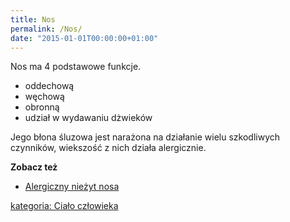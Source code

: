 ```yaml
---
title: Nos
permalink: /Nos/
date: "2015-01-01T00:00:00+01:00"
---
```


Nos ma 4 podstawowe funkcje.

-   oddechową
-   węchową
-   obronną
-   udział w wydawaniu dżwieków

Jego błona śluzowa jest narażona na działanie wielu szkodliwych czynników, wiekszość z nich działa alergicznie.

**Zobacz też**

-   [Alergiczny nieżyt nosa](/atopedia/Alergiczny_nieżyt_nosa "wikilink")

[kategoria: Ciało człowieka](/atopedia/kategoria:_Ciało_człowieka "wikilink")